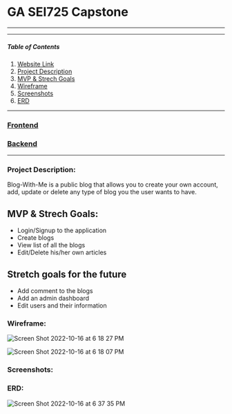 # GA SEI725 Capstone
---

---
##### Table of Contents
1. [Website Link](#websitelink)
2. [Project Description](#projectdescription)  
3. [MVP & Strech Goals](#mvpgoals)
4. [Wireframe](#wireframe)
5. [Screenshots](#screenshots)     
6. [ERD](#erd)

---
### [Frontend](https://enchanting-sable-0bc6dd.netlify.app)<a name="websitelink"></a>
### [Backend](https://blogwithme-backend.herokuapp.com/api/blog)<a name="websitelink"></a>
---
### Project Description:<a name="projectdescription"></a>
Blog-With-Me is a public blog that allows you to create your own account, add, update or delete any type of blog you the user wants to have. 

## MVP & Strech Goals:<a name="mvpgoals"></a>
* Login/Signup to the application
* Create blogs
* View list of all the blogs
* Edit/Delete his/her own articles

## Stretch goals for the future
* Add comment to the blogs
* Add an admin dashboard
* Edit users and their information

### Wireframe:<a name="wireframe"></a>
![Screen Shot 2022-10-16 at 6 18 27 PM](https://user-images.githubusercontent.com/109244177/196064584-a8ad8e0c-5df7-4832-9c84-54cc22bb7c42.png)

![Screen Shot 2022-10-16 at 6 18 07 PM](https://user-images.githubusercontent.com/109244177/196064587-3c05e1cc-0336-48fe-bcb6-fa38f4810687.png)

### Screenshots:<a name="screenshots"></a>


### ERD:<a name="erd"></a>
![Screen Shot 2022-10-16 at 6 37 35 PM](https://user-images.githubusercontent.com/109244177/196064589-59197aee-3c82-4459-b1df-1def653527ae.png)
